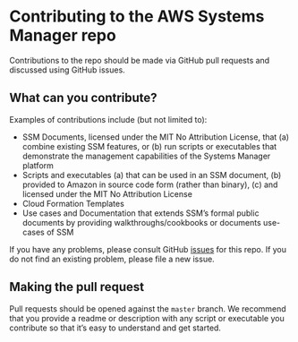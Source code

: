 # Contributing to the AWS Systems Manager repo
Contributions to the repo should be made via GitHub pull requests and discussed using GitHub issues.

## What can you contribute?
Examples of contributions include (but not limited to):

* SSM Documents, licensed under the MIT No Attribution License, that (a) combine existing SSM features,  or (b) run scripts or executables that demonstrate the management capabilities of the Systems Manager platform
* Scripts and executables (a) that can be used in an SSM document, (b) provided to Amazon in source code form (rather than binary), (c) and licensed under the MIT No Attribution License
* Cloud Formation Templates
* Use cases and Documentation that extends SSM’s formal public documents by providing walkthroughs/cookbooks or documents use-cases of SSM

If you have any problems, please consult GitHub [issues](https://github.com/awslabs/amazon-ssm/issues) for this repo. If you do not find an existing problem, please file a new issue.

## Making the pull request
Pull requests should be opened against the `master` branch. We recommend that you provide a readme or description with any script or executable you contribute so that it’s easy to understand and get started.
